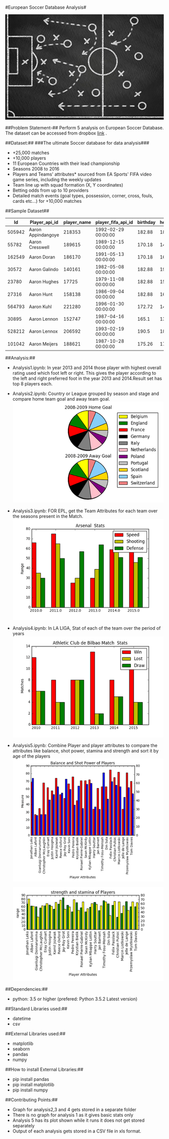 #European Soccer Database Analysis#

![Alt text](https://github.com/Pragya1025/Python4DataAnalysis/blob/master/EuropeanSoccerDatabase/img.jpg)



##Problem Statement-##
Perform 5 analysis on European Soccer Database. The dataset can be accessed from dropbox  [link](https://www.dropbox.com/home/Python%20DataSet/data/ "Dataset") .

##Dataset:##
###The ultimate Soccer database for data analysis###

*  +25,000 matches
*	+10,000 players
*	11 European Countries with their lead championship
*	Seasons 2008 to 2016
*	Players and Teams' attributes* sourced from EA Sports' FIFA video game series, including the weekly updates
*	Team line up with squad formation (X, Y coordinates)
*	Betting odds from up to 10 providers
*	Detailed match events (goal types, possession, corner, cross, fouls, cards etc...) for +10,000 matches

##Sample Dataset##

| Id     | Player_api_id    |player_name | player_fifa_api_id    | birthday    |height | weight     | 
| --------|---------|-------|--------|---------|-------|--------|
|505942 |	 Aaron Appindangoye| 218353 |1992-02-29 00:00:00 |182.88 |187 
|55782 	 |Aaron Cresswell|189615 |1989-12-15 00:00:00 |170.18 |146 
|162549 	|Aaron Doran |186170 |1991-05-13 00:00:00 |170.18 |163 
 |30572 | Aaron Galindo |140161 |1982-05-08 00:00:00 |182.88 |198 
 |23780 |Aaron Hughes |17725 |1979-11-08 00:00:00 |182.88 |154 
 |27316 | Aaron Hunt |158138 |1986-09-04 00:00:00 |182.88 |161 
 |564793 | Aaron Kuhl |221280 |1996-01-30 00:00:00 |172.72 |146 
 |30895 |Aaron Lennon |152747 |1987-04-16 00:00:00 |165.1 |139 
 |528212|Aaron Lennox|206592 |1993-02-19 00:00:00|190.5 |181 
 |101042 |Aaron Meijers|188621|  1987-10-28 00:00:00|175.26 |170 


##Analysis:##

*  Analysis1.ipynb: In year 2013 and 2014 those player with highest overall rating used which foot left or right. This gives the player according to the left and right preferred foot in the year 2013 and 2014.Result set has top 8 players each.
*  Analysis2.ipynb: Country or League grouped by season and stage and compare home team goal and away team goal.
     ![Alt text](https://github.com/Pragya1025/Python4DataAnalysis/blob/master/EuropeanSoccerDatabase/Graph/output2/2008-2009.png)
*  Analysis3.ipynb: FOR EPL, get the Team Attributes for each team over the seasons present in the Match.
       ![Alt text](https://github.com/Pragya1025/Python4DataAnalysis/blob/master/EuropeanSoccerDatabase/Graph/output3/Arsenal%20%20Stats.png)
*  Analysis4.ipynb: In LA LIGA, Stat of each of the team over the period of years
     ![Alt text](https://github.com/Pragya1025/Python4DataAnalysis/blob/master/EuropeanSoccerDatabase/Graph/output4/Athletic%20Club%20de%20Bilbao%20Match%20%20Stats.png)
*  Analysis5.ipynb: Combine Player and player attributes to compare the attributes like balance, shot power, stamina and strength and sort it by age of the players
     ![Alt text](https://github.com/Pragya1025/Python4DataAnalysis/blob/master/EuropeanSoccerDatabase/Graph/output5.png)
	 
	  ![Alt text](https://github.com/Pragya1025/Python4DataAnalysis/blob/master/EuropeanSoccerDatabase/Graph/output5_b.png)

##Dependencies:##
* python: 3.5 or higher (prefered: Python 3.5.2 Latest version)

##Standard Libraries used:##
*	datetime
*	csv

##External Libraries used:##
*	matplotlib
*	seaborn
*	pandas
*	numpy

##How to install External Libraries:##
* pip install pandas
* pip install matplotlib
* pip install numpy

##Contributing Points:##
* Graph for analysis2,3 and 4 gets stored in a separate  folder
* There is no graph for analysis 1 as it gives basic stats only
* Analysis 5 has its plot shown while it runs it does not get stored separately
* Output of each analysis gets stored in a CSV file in xls format.


